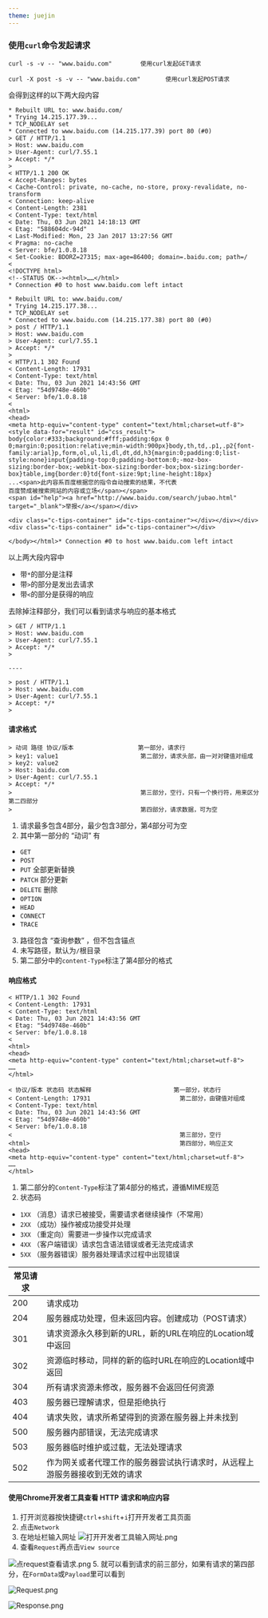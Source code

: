 ```yaml
---
theme: juejin
---
```

### 使用`curl`命令发起请求
```
curl -s -v -- "www.baidu.com"        使用curl发起GET请求
```

```
curl -X post -s -v -- "www.baidu.com"       使用curl发起POST请求
```

会得到这样的以下两大段内容
```
* Rebuilt URL to: www.baidu.com/                                                                               
* Trying 14.215.177.39...                                                                                    
* TCP_NODELAY set                                                                                              
* Connected to www.baidu.com (14.215.177.39) port 80 (#0)                                                      
> GET / HTTP/1.1                                                                                               
> Host: www.baidu.com                                                                                          
> User-Agent: curl/7.55.1                                                                                      
> Accept: */*                                                                                                  
>                                                                                                              
< HTTP/1.1 200 OK                                                                                              
< Accept-Ranges: bytes                                                                                         
< Cache-Control: private, no-cache, no-store, proxy-revalidate, no-transform                                   
< Connection: keep-alive                                                                                       
< Content-Length: 2381                                                                                         
< Content-Type: text/html                                                                                      
< Date: Thu, 03 Jun 2021 14:18:13 GMT                                                                          
< Etag: "588604dc-94d"                                                                                         
< Last-Modified: Mon, 23 Jan 2017 13:27:56 GMT                                                                 
< Pragma: no-cache                                                                                             
< Server: bfe/1.0.8.18                                                                                         
< Set-Cookie: BDORZ=27315; max-age=86400; domain=.baidu.com; path=/                                            
<                                                                                                              
<!DOCTYPE html>                                                                                                
<!--STATUS OK--><html>……</html>                
* Connection #0 to host www.baidu.com left intact                                                              
```

```
* Rebuilt URL to: www.baidu.com/
* Trying 14.215.177.38...
* TCP_NODELAY set
* Connected to www.baidu.com (14.215.177.38) port 80 (#0)
> post / HTTP/1.1
> Host: www.baidu.com
> User-Agent: curl/7.55.1
> Accept: */*
>
< HTTP/1.1 302 Found
< Content-Length: 17931
< Content-Type: text/html
< Date: Thu, 03 Jun 2021 14:43:56 GMT
< Etag: "54d9748e-460b"
< Server: bfe/1.0.8.18
<
<html>
<head>
<meta http-equiv="content-type" content="text/html;charset=utf-8">
<style data-for="result" id="css_result">
body{color:#333;background:#fff;padding:6px 0 0;margin:0;position:relative;min-width:900px}body,th,td,.p1,.p2{font-family:arial}p,form,ol,ul,li,dl,dt,dd,h3{margin:0;padding:0;list-style:none}input{padding-top:0;padding-bottom:0;-moz-box-sizing:border-box;-webkit-box-sizing:border-box;box-sizing:border-box}table,img{border:0}td{font-size:9pt;line-height:18px}
...<span>此内容系百度根据您的指令自动搜索的结果，不代表
百度赞成被搜索网站的内容或立场</span></span>
<span id="help"><a href="http://www.baidu.com/search/jubao.html" target="_blank">举报</a></span></div>

<div class="c-tips-container" id="c-tips-container"></div></div></div><div class="c-tips-container" id="c-tips-container"></div>

</body></html>* Connection #0 to host www.baidu.com left intact
```
以上两大段内容中
- 带`*`的部分是注释
- 带`>`的部分是发出去请求
- 带`<`的部分是获得的响应

去除掉注释部分，我们可以看到请求与响应的基本格式
```
> GET / HTTP/1.1
> Host: www.baidu.com
> User-Agent: curl/7.55.1
> Accept: */* 
> 

----

> post / HTTP/1.1
> Host: www.baidu.com
> User-Agent: curl/7.55.1
> Accept: */*
>

```
#### 请求格式
```
> 动词 路径 协议/版本                  第一部分，请求行
> key1: value1                       第二部分，请求头部，由一对对键值对组成
> key2: value2
> Host: baidu.com
> User-Agent: curl/7.55.1
> Accept: */* 
>                                    第三部分，空行，只有一个换行符，用来区分第二四部分
>                                    第四部分，请求数据，可为空
```
1. 请求最多包含4部分，最少包含3部分，第4部分可为空
2. 其中第一部分的 “动词” 有
- `GET` 
- `POST` 
- `PUT`   全部更新替换
- `PATCH`  部分更新
- `DELETE`  删除
- `OPTION`
- `HEAD`
- `CONNECT`
- `TRACE`
3. 路径包含 “查询参数” ，但不包含锚点
4. 未写路径，默认为`/`根目录
5. 第二部分中的`content-Type`标注了第4部分的格式

#### 响应格式
```
< HTTP/1.1 302 Found
< Content-Length: 17931
< Content-Type: text/html
< Date: Thu, 03 Jun 2021 14:43:56 GMT
< Etag: "54d9748e-460b"
< Server: bfe/1.0.8.18
<
<html>
<head>
<meta http-equiv="content-type" content="text/html;charset=utf-8">
……
</html>
```
```
< 协议/版本 状态码 状态解释                       第一部分，状态行
< Content-Length: 17931                         第二部分，由键值对组成
< Content-Type: text/html
< Date: Thu, 03 Jun 2021 14:43:56 GMT
< Etag: "54d9748e-460b"
< Server: bfe/1.0.8.18
<                                               第三部分，空行
<html>                                          第四部分，响应正文
<head>
<meta http-equiv="content-type" content="text/html;charset=utf-8">
……
</html>
```
1. 第二部分的`Content-Type`标注了第4部分的格式，遵循MIME规范
2. 状态码
- `1XX` （消息）请求已被接受，需要请求者继续操作（不常用）
- `2XX` （成功）操作被成功接受并处理
- `3XX` （重定向）需要进一步操作以完成请求
- `4XX` （客户端错误）请求包含语法错误或者无法完成请求
- `5XX` （服务器错误）服务器处理请求过程中出现错误


| 常见请求 |                                                                              |
| -------- | ---------------------------------------------------------------------------- |
| 200      | 请求成功                                                                     |
| 204      | 服务器成功处理，但未返回内容。创建成功（POST请求）                           |
| 301      | 请求资源永久移到新的URL，新的URL在响应的Location域中返回                     |
| 302      | 资源临时移动，同样的新的临时URL在响应的Location域中返回                      |
| 304      | 所有请求资源未修改，服务器不会返回任何资源                                   |
| 403      | 服务器已理解请求，但是拒绝执行                                               |
| 404      | 请求失败，请求所希望得到的资源在服务器上并未找到                             |
| 500      | 服务器内部错误，无法完成请求                                                 |
| 503      | 服务器临时维护或过载，无法处理请求                                           |
| 502      | 作为网关或者代理工作的服务器尝试执行请求时，从远程上游服务器接收到无效的请求 |

#### 使用Chrome开发者工具查看 HTTP 请求和响应内容

1. 打开浏览器按快捷键`ctrl`+`shift`+`i`打开开发者工具页面
2. 点击`Network`
3. 在地址栏输入网址
![打开开发者工具输入网址.png](https://p1-juejin.byteimg.com/tos-cn-i-k3u1fbpfcp/23f8eda8d83a4fe597e48c5a7ac729f6~tplv-k3u1fbpfcp-watermark.image)
4. 查看`Request`再点击`View source`

![点request查看请求.png](https://p3-juejin.byteimg.com/tos-cn-i-k3u1fbpfcp/0e2c06d3e064473cb5fc4529f0710a03~tplv-k3u1fbpfcp-watermark.image)
5. 就可以看到请求的前三部分，如果有请求的第四部分，在`FormData`或`Payload`里可以看到

![Request.png](https://p1-juejin.byteimg.com/tos-cn-i-k3u1fbpfcp/3925b9464c1a44a691f89e5aa6d304d1~tplv-k3u1fbpfcp-watermark.image)

![Response.png](https://p1-juejin.byteimg.com/tos-cn-i-k3u1fbpfcp/7e4859f241a542ef96361217d56b6c9c~tplv-k3u1fbpfcp-watermark.image)
